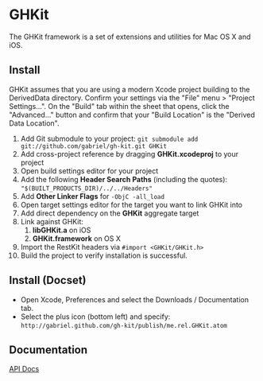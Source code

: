 GHKit
========

The GHKit framework is a set of extensions and utilities for Mac OS X and iOS.


Install
-------

GHKit assumes that you are using a modern Xcode project building to the DerivedData directory. Confirm your settings
via the "File" menu > "Project Settings...". On the "Build" tab within the sheet that opens, click the "Advanced..."
button and confirm that your "Build Location" is the "Derived Data Location".

1. Add Git submodule to your project: `git submodule add git://github.com/gabriel/gh-kit.git GHKit`
1. Add cross-project reference by dragging **GHKit.xcodeproj** to your project
1. Open build settings editor for your project
1. Add the following **Header Search Paths** (including the quotes): `"$(BUILT_PRODUCTS_DIR)/../../Headers"`
1. Add **Other Linker Flags** for `-ObjC -all_load`
1. Open target settings editor for the target you want to link GHKit into
1. Add direct dependency on the **GHKit** aggregate target
1. Link against GHKit:
    1. **libGHKit.a** on iOS
    1. **GHKit.framework** on OS X
1. Import the RestKit headers via `#import <GHKit/GHKit.h>`
1. Build the project to verify installation is successful.


Install (Docset)
----------------

- Open Xcode, Preferences and select the Downloads / Documentation tab.
- Select the plus icon (bottom left) and specify: `http://gabriel.github.com/gh-kit/publish/me.rel.GHKit.atom`

Documentation
--------

[API Docs](http://gabriel.github.com/gh-kit/)
